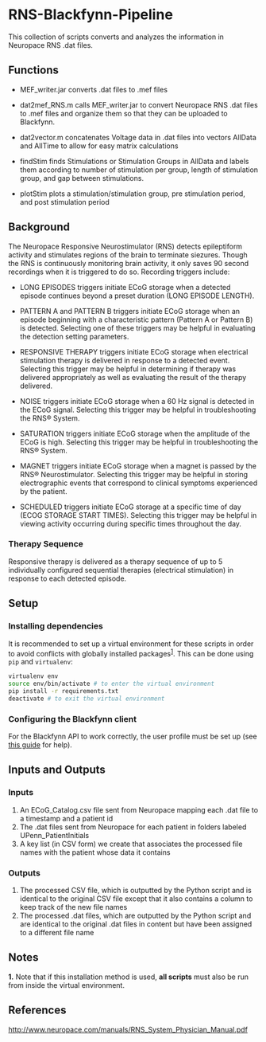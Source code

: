 # RNS-Blackfynn-Pipeline
This collection of scripts converts and analyzes the information in Neuropace RNS .dat files.

## Functions
* MEF_writer.jar converts .dat files to .mef files

* dat2mef_RNS.m calls MEF_writer.jar to convert Neuropace RNS .dat files to .mef files and organize them so that they can be uploaded to Blackfynn.

* dat2vector.m concatenates Voltage data in .dat files into vectors AllData and AllTime to allow for easy matrix calculations

* findStim finds Stimulations or Stimulation Groups in AllData and labels them according to number of stimulation per group, length of stimulation group, and gap between stimulations.

* plotStim plots a stimulation/stimulation group, pre stimulation period, and post stimulation period

## Background
The Neuropace Responsive Neurostimulator (RNS) detects epileptiform activity and stimulates regions of the brain to terminate siezures. Though the RNS is continuously monitoring brain activity, it only saves 90 second recordings when it is triggered to do so. Recording triggers include:

* LONG EPISODES triggers initiate ECoG storage when a detected episode continues beyond a preset duration (LONG EPISODE LENGTH).

* PATTERN A and PATTERN B triggers initiate ECoG storage when an episode beginning with a characteristic pattern (Pattern A or Pattern B) is detected. Selecting one of these triggers may be helpful in evaluating the detection setting parameters.

* RESPONSIVE THERAPY triggers initiate ECoG storage when electrical stimulation therapy is delivered in response to a detected event. Selecting this trigger may be helpful in determining if therapy was delivered appropriately as well as evaluating the result of the therapy delivered.

* NOISE triggers initiate ECoG storage when a 60 Hz signal is detected in the ECoG signal. Selecting this trigger may be helpful in troubleshooting the RNS® System.

* SATURATION triggers initiate ECoG storage when the amplitude of the ECoG is high. Selecting this trigger may be helpful in troubleshooting the RNS® System.

* MAGNET triggers initiate ECoG storage when a magnet is passed by the RNS® Neurostimulator. Selecting this trigger may be helpful in storing electrographic events that correspond to clinical symptoms experienced by the patient.

* SCHEDULED triggers initiate ECoG storage at a specific time of day (ECOG STORAGE START TIMES). Selecting this trigger may be helpful in viewing activity occurring during specific times throughout the day.

### Therapy Sequence
Responsive therapy is delivered as a therapy sequence of up to 5 individually configured sequential
therapies (electrical stimulation) in response to each detected episode.

## Setup
### Installing dependencies
It is recommended to set up a virtual environment for these scripts in order to avoid conflicts with globally installed packages<sup>[1](#note-1)</sup>. This can be done using `pip` and `virtualenv`:
```bash
virtualenv env
source env/bin/activate # to enter the virtual environment
pip install -r requirements.txt
deactivate # to exit the virtual environment
```
### Configuring the Blackfynn client
For the Blackfynn API to work correctly, the user profile must be set up (see [this guide](http://docs.blackfynn.io/platform/clients/getting_started.html) for help).

## Inputs and Outputs

### Inputs
1. An ECoG_Catalog.csv file sent from Neuropace mapping each .dat file to a timestamp and a patient id
2. The .dat files sent from Neuropace for each patient in folders labeled UPenn_PatientInitials
3. A key list (in CSV form) we create that associates the processed file names with the patient whose data it contains 

### Outputs
1. The processed CSV file, which is outputted by the Python script and is identical to the original CSV file except that it also contains a column to keep track of the new file names
2. The processed .dat files, which are outputted by the Python script and are identical to the original .dat files in content but have been assigned to a different file name

## Notes
<b name="note-1">1.</b> Note that if this installation method is used, **all scripts** must also be run from inside the virtual environment.

## References
http://www.neuropace.com/manuals/RNS_System_Physician_Manual.pdf
